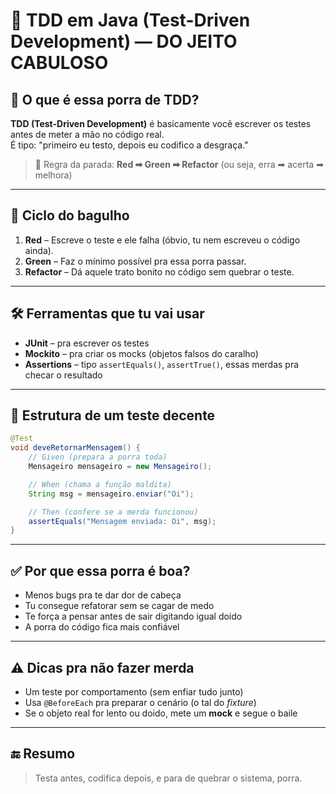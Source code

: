 
# 🧪 TDD em Java (Test-Driven Development) — DO JEITO CABULOSO

## 🤬 O que é essa porra de TDD?

**TDD (Test-Driven Development)** é basicamente você escrever os testes antes de meter a mão no código real.  
É tipo: "primeiro eu testo, depois eu codifico a desgraça."

> 📌 Regra da parada: **Red ➡ Green ➡ Refactor** (ou seja, erra ➡ acerta ➡ melhora)

---

## 🔁 Ciclo do bagulho

1. **Red** – Escreve o teste e ele falha (óbvio, tu nem escreveu o código ainda).
2. **Green** – Faz o mínimo possível pra essa porra passar.
3. **Refactor** – Dá aquele trato bonito no código sem quebrar o teste.

---

## 🛠️ Ferramentas que tu vai usar

- **JUnit** – pra escrever os testes
- **Mockito** – pra criar os mocks (objetos falsos do caralho)
- **Assertions** – tipo `assertEquals()`, `assertTrue()`, essas merdas pra checar o resultado

---

## 🧱 Estrutura de um teste decente

```java
@Test
void deveRetornarMensagem() {
    // Given (prepara a porra toda)
    Mensageiro mensageiro = new Mensageiro();

    // When (chama a função maldita)
    String msg = mensageiro.enviar("Oi");

    // Then (confere se a merda funcionou)
    assertEquals("Mensagem enviada: Oi", msg);
}
```

---

## ✅ Por que essa porra é boa?

- Menos bugs pra te dar dor de cabeça
- Tu consegue refatorar sem se cagar de medo
- Te força a pensar antes de sair digitando igual doido
- A porra do código fica mais confiável

---

## ⚠️ Dicas pra não fazer merda

- Um teste por comportamento (sem enfiar tudo junto)
- Usa `@BeforeEach` pra preparar o cenário (o tal do *fixture*)
- Se o objeto real for lento ou doido, mete um **mock** e segue o baile

---

## 🔚 Resumo

> Testa antes, codifica depois, e para de quebrar o sistema, porra.
